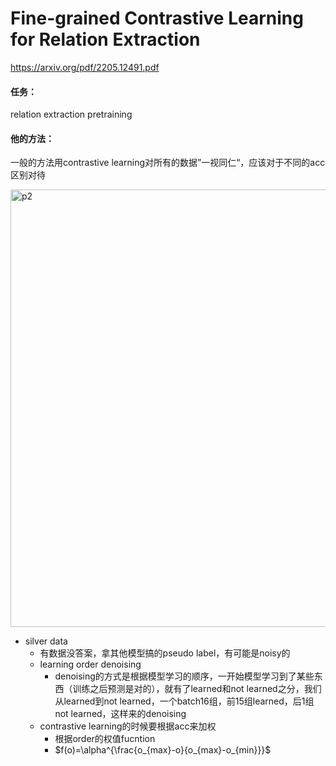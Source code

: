 # Fine-grained Contrastive Learning for Relation Extraction

https://arxiv.org/pdf/2205.12491.pdf

#### 任务：

relation extraction pretraining

#### 他的方法：

一般的方法用contrastive learning对所有的数据”一视同仁“，应该对于不同的acc区别对待

<img src="https://p.ipic.vip/cajl7y.png" alt="p2" width="700"/>

* silver data	
  * 有数据没答案，拿其他模型搞的pseudo label，有可能是noisy的
  * learning order denoising
    * denoising的方式是根据模型学习的顺序，一开始模型学习到了某些东西（训练之后预测是对的），就有了learned和not learned之分，我们从learned到not learned，一个batch16组，前15组learned，后1组not learned，这样来的denoising
  * contrastive learning的时候要根据acc来加权
    * 根据order的权值fucntion
    * $f(o)=\alpha^{\frac{o_{max}-o}{o_{max}-o_{min}}}$



# 
